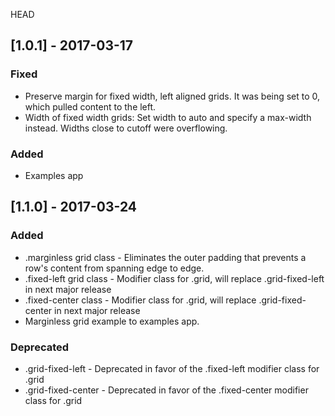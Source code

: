 HEAD

## [1.0.1] - 2017-03-17
### Fixed
- Preserve margin for fixed width, left aligned grids.  It was being set to 0, which pulled content to the left.
- Width of fixed width grids: Set width to auto and specify a max-width instead.  Widths close to cutoff were overflowing.

### Added
- Examples app

## [1.1.0] - 2017-03-24
### Added
- .marginless grid class - Eliminates the outer padding that prevents a row's content from spanning edge to edge.
- .fixed-left grid class - Modifier class for .grid, will replace .grid-fixed-left in next major release
- .fixed-center class - Modifier class for .grid, will replace .grid-fixed-center in next major release
- Marginless grid example to examples app.

### Deprecated
- .grid-fixed-left - Deprecated in favor of the .fixed-left modifier class for .grid
- .grid-fixed-center - Deprecated in favor of the .fixed-center modifier class for .grid
